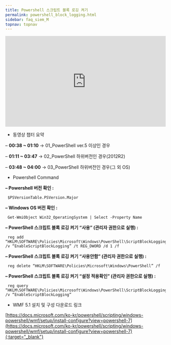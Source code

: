```yaml
---
title: Powershell 스크립트 블록 로깅 켜기
permalink: powershell_block_logging.html
sidebar: faq_siem_M
topnav: topnav
---
```


<style>.embed-container { position: relative; padding-bottom: 56.25%; height: 0; overflow: hidden; max-width: 100%; } .embed-container iframe, .embed-container object, .embed-container embed { position: absolute; top: 0; left: 0; width: 100%; height: 100%; }</style><div class='embed-container'><iframe src='https://www.youtube.com/embed/zbNXf4B__68' frameborder='0' allowfullscreen></iframe></div>


- 동영상 챕터 요약

– **00:38 ~ 01:10** → 01_PowerShell ver.5 이상인 경우

– **01:11 ~ 03:47** → 02_PowerShell 하위버전인 경우(2012R2)

– **03:48 ~ 04:00** → 03_PowerShell 하위버전인 경우(그 외 OS)


- Powershell Command

**– Powershell 버전 확인 :**

     $PSVersionTable.PSVersion.Major

**– Windows OS 버전 확인 :**

     Get-WmiObject Win32_OperatingSystem | Select -Property Name

**– PowerShell 스크립트 블록 로깅 켜기 “사용” (관리자 권한으로 실행) :**

     reg add “HKLM\SOFTWARE\Policies\Microsoft\Windows\PowerShell\ScriptBlockLogging” /v “EnableScriptBlockLogging” /t REG_DWORD /d 1 /f

**– PowerShell 스크립트 블록 로깅 켜기 “사용안함” (관리자 권한으로 실행) :**

     reg delete “HKLM\SOFTWARE\Policies\Microsoft\Windows\PowerShell” /f

**– PowerShell 스크립트 블록 로깅 켜기 “설정 적용확인” (관리자 권한으로 실행) :**

     reg query “HKLM\SOFTWARE\Policies\Microsoft\Windows\PowerShell\ScriptBlockLogging” /v “EnableScriptBlockLogging”


- WMF 5.1 설치 및 구성 다운로드 링크

[https://docs.microsoft.com/ko-kr/powershell/scripting/windows-powershell/wmf/setup/install-configure?view=powershell-7](https://docs.microsoft.com/ko-kr/powershell/scripting/windows-powershell/wmf/setup/install-configure?view=powershell-7){:target="_blank"}